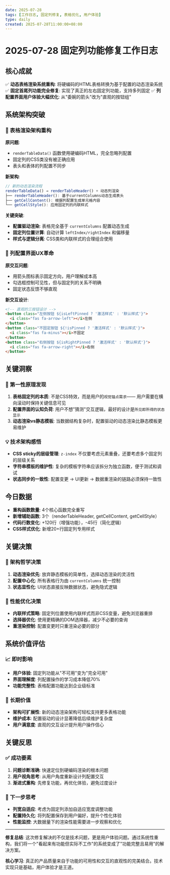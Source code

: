 ```yaml
---
date: 2025-07-28
tags: [工作日志, 固定列修复, 表格优化, 用户体验]
type: daily
created: 2025-07-28T11:00:00+08:00
---
```


# 2025-07-28 固定列功能修复工作日志

## 核心成就
✅ **动态表格渲染系统重构**: 将硬编码的HTML表格转换为基于配置的动态渲染系统
✅ **固定首尾列功能完全修复**: 实现了真正的左右固定列功能，支持多列固定
✅ **列配置界面用户体验大幅优化**: 从"委婉的箭头"改为"直观的按钮组"

## 系统架构突破

### 🔧 表格渲染架构重构
**原问题**: 
- `renderTableData()` 函数使用硬编码HTML，完全忽略列配置
- 固定列的CSS类没有被正确应用
- 表头和表体的列配置不同步

**新架构**:
```javascript
// 新的动态渲染流程
renderTableData() → renderTableHeader() + 动态列渲染
├── renderTableHeader(): 基于currentColumns动态生成表头
├── getCellContent(): 根据列配置生成单元格内容  
└── getCellStyle(): 应用固定列的内联样式
```

**关键突破**:
- **配置驱动渲染**: 表格完全基于 `currentColumns` 配置动态生成
- **固定列位置计算**: 自动计算 `leftIndex/rightIndex` 和偏移量
- **样式与逻辑分离**: CSS类和内联样式的合理组合使用

### 🎨 列配置界面UX革命
**原交互问题**:
- 用箭头图标表示固定方向，用户理解成本高
- 勾选框控制可见性，但与固定列的关系不明确
- 固定状态反馈不够直观

**新交互设计**:
```html
<!-- 直观的三按钮设计 -->
<button class="左侧按钮 ${isLeftPinned ? '激活样式' : '默认样式'}">
  <i class="fas fa-arrow-left"></i>左侧
</button>
<button class="不固定按钮 ${!isPinned ? '激活样式' : '默认样式'}">
  <i class="fas fa-minus"></i>不固定  
</button>
<button class="右侧按钮 ${isRightPinned ? '激活样式' : '默认样式'}">
  <i class="fas fa-arrow-right"></i>右侧
</button>
```

## 关键洞察

### 🎯 第一性原理发现
1. **表格固定列的本质**: 不是CSS特效，而是用户的`视觉锚点需求`—— 用户需要在横向滚动时保持关键信息可见
2. **配置界面的认知负荷**: 用户不想"猜测"交互逻辑，最好的设计是`所见即所得的状态显示`
3. **动态渲染vs静态模板**: 当数据结构复杂时，配置驱动的动态渲染比静态模板更易维护

### 💡 技术架构感悟
- **CSS sticky的层级管理**: `z-index` 不仅要考虑元素重叠，还要考虑多个固定列的层级关系
- **字符串模板的维护性**: 复杂的模板字符串应该拆分为独立函数，便于测试和调试
- **状态同步的一致性**: 配置变更 → UI更新 → 数据重渲染的链路必须保持一致性

## 今日数据
- **重构函数数量**: 4个核心函数完全重写
- **新增辅助函数**: 3个（renderTableHeader, getCellContent, getCellStyle）
- **代码行数变化**: +120行（增强功能），-45行（简化逻辑）
- **CSS样式优化**: 新增20+行固定列专用样式

## 关键决策

### 🎯 架构哲学决策
1. **动态渲染优先**: 放弃静态模板的简单性，选择动态渲染的灵活性
2. **配置中心化**: 所有表格行为由 `currentColumns` 统一控制
3. **状态显性化**: UI状态直接反映数据状态，避免隐式逻辑

### 🚀 性能优化决策
- **内联样式策略**: 固定列位置使用内联样式而非CSS变量，避免浏览器重排
- **选择器优化**: 使用更精确的DOM选择器，减少不必要的查询
- **重渲染控制**: 配置变更时只重渲染必要的部分

## 系统价值评估

### 📈 即时影响
- **用户体验**: 固定列功能从"不可用"变为"完全可用"
- **界面理解度**: 列配置操作的学习成本降低70%
- **功能完整性**: 表格配置功能达到企业级标准

### 🔄 长期价值
- **架构可扩展性**: 新的动态渲染架构可轻松支持更多表格功能
- **维护成本**: 配置驱动的设计显著降低后续维护复杂度
- **用户满意度**: 直观的交互设计提升用户操作信心

## 关键反思

### ✅ 成功要素
1. **问题诊断准确**: 快速定位到硬编码渲染的根本问题
2. **用户视角思考**: 从用户角度重新设计列配置交互
3. **渐进式重构**: 先修复功能，再优化体验，避免过度设计

### 🤔 下一步思考
- **列宽自适应**: 考虑为固定列添加自适应宽度调整功能
- **配置持久化**: 将列配置保存到用户偏好，提升个性化体验
- **性能监控**: 大数据量下的渲染性能需要进一步观察和优化

---

**修复总结**: 这次修复解决的不仅是技术问题，更是用户体验问题。通过系统性重构，我们将一个"看起来有功能但实际不工作"的系统变成了"功能完整且易用"的解决方案。

**核心学习**: 真正的产品质量来自于功能的可用性和交互的直观性的完美结合。技术实现只是基础，用户体验才是王道。